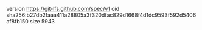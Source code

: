 version https://git-lfs.github.com/spec/v1
oid sha256:b27db2faaa411a28805a3f320dfac829d1668f4d1dc9593f592d5406af8fb150
size 5943
